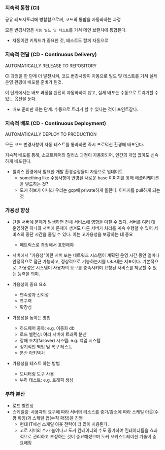 ### 지속적 통합 (CI)

공유 레포지토리에 병합함으로써, 코드의 통합을 자동화하는 과정

모든 변경사항은 `자동 빌드 및 테스트`를 거쳐 메인 브랜치에 통합된다.

- 자동이란 키워드가 중요한 것, 테스트도 함께 자동으로

### 지속적 전달 (CD - Continuous Delivery)

AUTOMATICALLY RELEASE TO REPOSITORY

CI 과정을 한 단계 더 발전시켜, 코드 변경사항이 자동으로 빌드 및 테스트를 거쳐 실제 운영 환경에 배포될 준비가 된것.

이 단계에서는 배포 과정을 완전히 자동화하지 않고, 실제 배포는 수동으로 트리거할 수 있는 옵션을 둔다.

- 배포 준비만 하는 단계. 수동으로 트리거 할 수 있다는 것이 포인트같다.

### 지속적 배포 (CD - Continuous Deployment)

AUTOMATICALLY DEPLOY TO PRODUCTION

모든 코드 변경사항이 자동 테스트를 통과하면 즉시 프로덕션 환경에 배포된다.

지속적 배포를 통해, 소프트웨어의 릴리스 과정이 자동화되어, 인간의 개입 없이도 신속하게 배포된다.

- 릴리스 환경에서 필요한 개발 환경설정들이 자동으로 업데이트
  - something like 수정사항이 반영된 새로운 base 이미지를 통해 애플리케이션을 빌드하는 것?
  - 도커 허브가 아니라 우리는 gcp에 private하게 올린다. 이미지를 pull하게 되는것

### 가용성 향상

- 단일 서버에 문제가 발생하면 전체 서비스에 영향을 미칠 수 있다. 서버를 여러 대 운영하면 하나의 서버에 문제가 생겨도 다른 서버가 처리를 계속 수행할 수 있어 서비스의 중단 시간을 줄일 수 있다.
이는 고가용성을 보장하는 데 중요

  - 메트릭스로 측정해서 표현해야

- 서버에서 "가용성"이란 서버 또는 네트워크 시스템이 계획된 운영 시간 동안 얼마나 안정적으로 접근 가능하고, 정상적으로 기능하는지를 나타내는 지표이다. 기본적으로, 가용성은 시스템이 사용자의 요구를 충족시키며 요청된 서비스를 제공할 수 있는 능력을 의미.

- 가용성의 중요 요소

  - 연속성과 신뢰성
  - 복구력
  - 확장성

- 가용성을 높이는 방법
  - 하드웨어 중복: e.g. 이중화 db
  - 로드 벨런싱: 여러 서버에 트래픽 분산
  - 장애 조치(failover) 시스템: e.g. 백업 시스템
  - 정기적인 백업 및 복구 테스트
  - 분산 아키텍처

- 가용성을 테스트 하는 방법
  - 모니터링 도구 사용
  - 부하 테스트: e.g. 트래픽 생성

### 부하 분산
- 로드 벨런싱
- 스케일링: 사용자의 요구에 따라 서버의 리소스를 증가/감소에 따라 스케일 아웃(수평 확장)과 스케일 업(수직 확장)을 진행
  - 현대 IT에선 스케일 아웃 전략이 더 많이 사용된다.
  - 고로 서버의 수가 늘어나고 도커 컨테이너의 수도 증가하여 컨테이너들을 효과적으로 관리하고 조정하는 것이 중요해졌으며 도커 오커스트레이션 기술이 중요해짐
